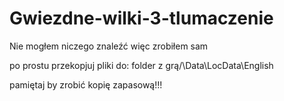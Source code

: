 # Gwiezdne-wilki-3-tlumaczenie
Nie mogłem niczego znaleźć więc zrobiłem sam

po prostu przekopjuj pliki do:
folder z grą/\Data\LocData\English

pamiętaj by zrobić kopię zapasową!!!
